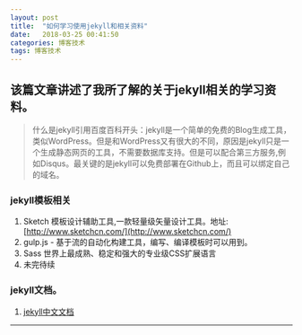 ```yaml
---
layout: post
title:  "如何学习使用jekyll和相关资料"
date:   2018-03-25 00:41:50
categories: 博客技术
tags: 博客技术
---
```

## 该篇文章讲述了我所了解的关于jekyll相关的学习资料。

>什么是jekyll引用百度百科开头：jekyll是一个简单的免费的Blog生成工具，类似WordPress。但是和WordPress又有很大的不同，原因是jekyll只是一个生成静态网页的工具，不需要数据库支持。但是可以配合第三方服务,例如Disqus。最关键的是jekyll可以免费部署在Github上，而且可以绑定自己的域名。


### jekyll模板相关

1. Sketch 模板设计辅助工具,一款轻量级矢量设计工具。地址:[http://www.sketchcn.com/](http://www.sketchcn.com/)
2. gulp.js - 基于流的自动化构建工具，编写、编译模板时可以用到。
3. Sass 世界上最成熟、稳定和强大的专业级CSS扩展语言
4. 未完待续


### jekyll文档。
1. [jekyll中文文档](http://jekyllcn.com/)


***

